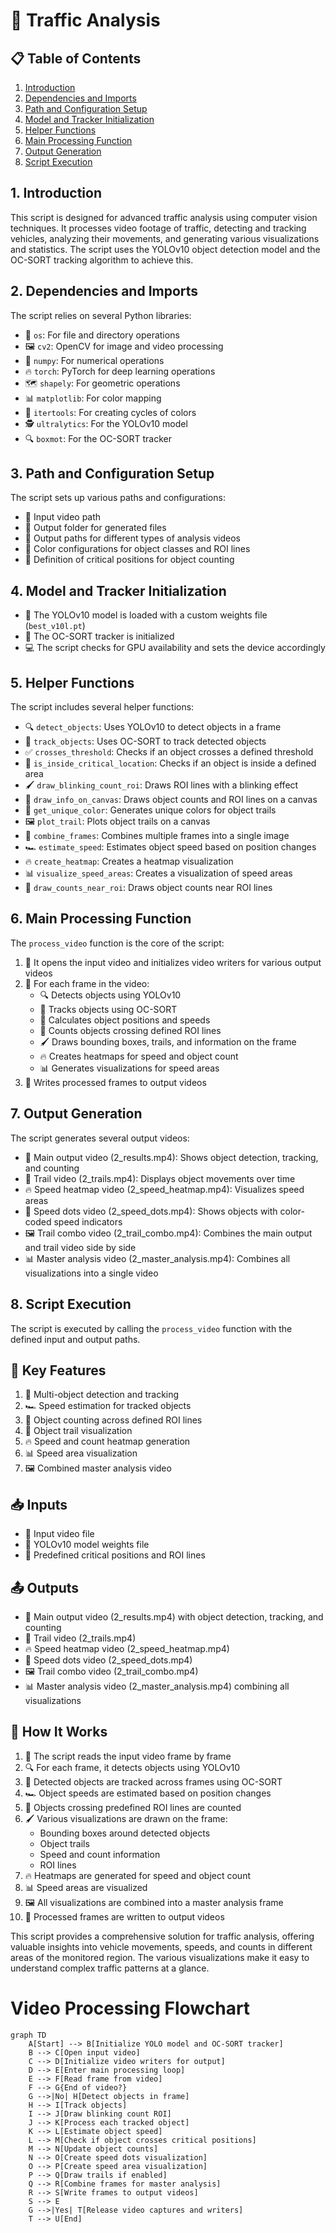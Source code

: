 # 🚗 Traffic Analysis 

## 📋 Table of Contents
1. [Introduction](#introduction)
2. [Dependencies and Imports](#dependencies-and-imports)
3. [Path and Configuration Setup](#path-and-configuration-setup)
4. [Model and Tracker Initialization](#model-and-tracker-initialization)
5. [Helper Functions](#helper-functions)
6. [Main Processing Function](#main-processing-function)
7. [Output Generation](#output-generation)
8. [Script Execution](#script-execution)

## 1. Introduction <a name="introduction"></a>

This script is designed for advanced traffic analysis using computer vision techniques. It processes video footage of traffic, detecting and tracking vehicles, analyzing their movements, and generating various visualizations and statistics. The script uses the YOLOv10 object detection model and the OC-SORT tracking algorithm to achieve this.

## 2. Dependencies and Imports <a name="dependencies-and-imports"></a>

The script relies on several Python libraries:

- 🐍 `os`: For file and directory operations
- 🖼️ `cv2`: OpenCV for image and video processing
- 🧮 `numpy`: For numerical operations
- 🔥 `torch`: PyTorch for deep learning operations
- 🗺️ `shapely`: For geometric operations
- 📊 `matplotlib`: For color mapping
- 🔁 `itertools`: For creating cycles of colors
- 🕵️ `ultralytics`: For the YOLOv10 model
- 🔍 `boxmot`: For the OC-SORT tracker

## 3. Path and Configuration Setup <a name="path-and-configuration-setup"></a>

The script sets up various paths and configurations:

- 📁 Input video path
- 📂 Output folder for generated files
- 🎥 Output paths for different types of analysis videos
- 🎨 Color configurations for object classes and ROI lines
- 📍 Definition of critical positions for object counting

## 4. Model and Tracker Initialization <a name="model-and-tracker-initialization"></a>

- 🧠 The YOLOv10 model is loaded with a custom weights file (`best_v10l.pt`)
- 🔎 The OC-SORT tracker is initialized
- 💻 The script checks for GPU availability and sets the device accordingly

## 5. Helper Functions <a name="helper-functions"></a>

The script includes several helper functions:

- 🔍 `detect_objects`: Uses YOLOv10 to detect objects in a frame
- 🔭 `track_objects`: Uses OC-SORT to track detected objects
- ✅ `crosses_threshold`: Checks if an object crosses a defined threshold
- 📍 `is_inside_critical_location`: Checks if an object is inside a defined area
- 🖌️ `draw_blinking_count_roi`: Draws ROI lines with a blinking effect
- 📝 `draw_info_on_canvas`: Draws object counts and ROI lines on a canvas
- 🌈 `get_unique_color`: Generates unique colors for object trails
- 🖼️ `plot_trail`: Plots object trails on a canvas
- 🔗 `combine_frames`: Combines multiple frames into a single image
- 🏎️ `estimate_speed`: Estimates object speed based on position changes
- 🔥 `create_heatmap`: Creates a heatmap visualization
- 📊 `visualize_speed_areas`: Creates a visualization of speed areas
- 🔢 `draw_counts_near_roi`: Draws object counts near ROI lines

## 6. Main Processing Function <a name="main-processing-function"></a>

The `process_video` function is the core of the script:

1. 📂 It opens the input video and initializes video writers for various output videos
2. 🔄 For each frame in the video:
   - 🔍 Detects objects using YOLOv10
   - 🔭 Tracks objects using OC-SORT
   - 📏 Calculates object positions and speeds
   - 🔢 Counts objects crossing defined ROI lines
   - 🖌️ Draws bounding boxes, trails, and information on the frame
   - 🔥 Creates heatmaps for speed and object count
   - 📊 Generates visualizations for speed areas
3. 💾 Writes processed frames to output videos

## 7. Output Generation <a name="output-generation"></a>

The script generates several output videos:

- 🎥 Main output video (2_results.mp4): Shows object detection, tracking, and counting
- 🌈 Trail video (2_trails.mp4): Displays object movements over time
- 🔥 Speed heatmap video (2_speed_heatmap.mp4): Visualizes speed areas
- 🚀 Speed dots video (2_speed_dots.mp4): Shows objects with color-coded speed indicators
- 🖼️ Trail combo video (2_trail_combo.mp4): Combines the main output and trail video side by side
- 📊 Master analysis video (2_master_analysis.mp4): Combines all visualizations into a single video

## 8. Script Execution <a name="script-execution"></a>

The script is executed by calling the `process_video` function with the defined input and output paths.

## 🔑 Key Features

1. 🚗 Multi-object detection and tracking
2. 🏎️ Speed estimation for tracked objects
3. 🔢 Object counting across defined ROI lines
4. 🌈 Object trail visualization
5. 🔥 Speed and count heatmap generation
6. 📊 Speed area visualization
7. 🖼️ Combined master analysis video

## 📥 Inputs

- 🎥 Input video file
- 🧠 YOLOv10 model weights file
- 📍 Predefined critical positions and ROI lines

## 📤 Outputs

- 🎥 Main output video (2_results.mp4) with object detection, tracking, and counting
- 🌈 Trail video (2_trails.mp4)
- 🔥 Speed heatmap video (2_speed_heatmap.mp4)
- 🚀 Speed dots video (2_speed_dots.mp4)
- 🖼️ Trail combo video (2_trail_combo.mp4)
- 📊 Master analysis video (2_master_analysis.mp4) combining all visualizations

## 🔧 How It Works

1. 📂 The script reads the input video frame by frame
2. 🔍 For each frame, it detects objects using YOLOv10
3. 🔭 Detected objects are tracked across frames using OC-SORT
4. 🏎️ Object speeds are estimated based on position changes
5. 🔢 Objects crossing predefined ROI lines are counted
6. 🖌️ Various visualizations are drawn on the frame:
   - Bounding boxes around detected objects
   - Object trails
   - Speed and count information
   - ROI lines
7. 🔥 Heatmaps are generated for speed and object count
8. 📊 Speed areas are visualized
9. 🖼️ All visualizations are combined into a master analysis frame
10. 💾 Processed frames are written to output videos

This script provides a comprehensive solution for traffic analysis, offering valuable insights into vehicle movements, speeds, and counts in different areas of the monitored region. The various visualizations make it easy to understand complex traffic patterns at a glance.

# Video Processing Flowchart

```mermaid
graph TD
    A[Start] --> B[Initialize YOLO model and OC-SORT tracker]
    B --> C[Open input video]
    C --> D[Initialize video writers for output]
    D --> E[Enter main processing loop]
    E --> F[Read frame from video]
    F --> G{End of video?}
    G -->|No| H[Detect objects in frame]
    H --> I[Track objects]
    I --> J[Draw blinking count ROI]
    J --> K[Process each tracked object]
    K --> L[Estimate object speed]
    L --> M[Check if object crosses critical positions]
    M --> N[Update object counts]
    N --> O[Create speed dots visualization]
    O --> P[Create speed area visualization]
    P --> Q[Draw trails if enabled]
    Q --> R[Combine frames for master analysis]
    R --> S[Write frames to output videos]
    S --> E
    G -->|Yes| T[Release video captures and writers]
    T --> U[End]
